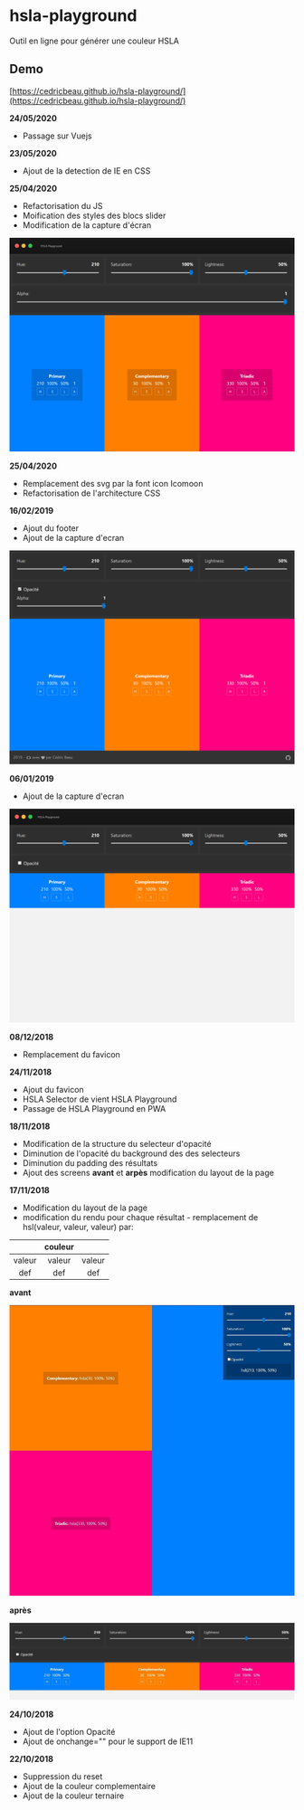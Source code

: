 # hsla-playground

Outil en ligne pour générer une couleur HSLA

## Demo

[https://cedricbeau.github.io/hsla-playground/](https://cedricbeau.github.io/hsla-playground/)

**24/05/2020**

* Passage sur Vuejs

**23/05/2020**

* Ajout de la detection de IE en CSS

**25/04/2020**

* Refactorisation du JS
* Moification des styles des blocs slider
* Modification de la capture d'écran

![img/hsla-playground.png](img/hsla-v4.png "Screenshot")

**25/04/2020**

* Remplacement des svg par la font icon Icomoon
* Refactorisation de l'architecture CSS

**16/02/2019**

* Ajout du footer
* Ajout de la capture d'ecran

![img/hsla-playground.png](img/hsla-v3.png "Screenshot")


**06/01/2019**

* Ajout de la capture d'ecran

![img/hsla-playground.png](img/hsla-playground.png "Screenshot")

**08/12/2018**

* Remplacement du favicon

**24/11/2018**

* Ajout du favicon
* HSLA Selector de vient HSLA Playground
* Passage de HSLA Playground en PWA

**18/11/2018**

* Modification de la structure du selecteur d'opacité
* Diminution de l'opacité du background des des selecteurs
* Diminution du padding des résultats
* Ajout des screens **avant** et **arpès** modification du layout de la page

**17/11/2018**

* Modification du layout de la page
* modification du rendu pour chaque résultat - remplacement de hsl(valeur, valeur, valeur) par:

|| couleur ||
| :----: | :----: | :----: |
| valeur | valeur | valeur |
| def |def | def |

**avant**

![img/hsla-v1.jpg](img/hsla-v1.jpg "Avant")

**après**

![img/hsla-v2.jpg](img/hsla-v2.jpg "Après")

**24/10/2018**

* Ajout de l'option Opacité
* Ajout de onchange="" pour le support de IE11

**22/10/2018**

* Suppression du reset
* Ajout de la couleur complementaire
* Ajout de la couleur ternaire
